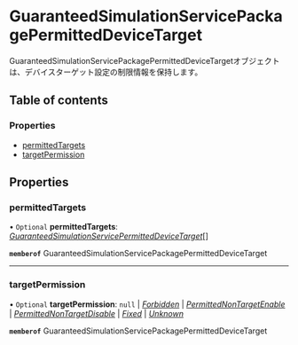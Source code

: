 # GuaranteedSimulationServicePackagePermittedDeviceTarget


<div lang=\"ja\">GuaranteedSimulationServicePackagePermittedDeviceTargetオブジェクトは、デバイスターゲット設定の制限情報を保持します。</div> 

## Table of contents

### Properties

- [permittedTargets](guaranteedsimulationservicepackagepermitteddevicetarget.md#permittedtargets)
- [targetPermission](guaranteedsimulationservicepackagepermitteddevicetarget.md#targetpermission)

## Properties

### permittedTargets

• `Optional` **permittedTargets**: [*GuaranteedSimulationServicePermittedDeviceTarget*](guaranteedsimulationservicepermitteddevicetarget.md)[]

**`memberof`** GuaranteedSimulationServicePackagePermittedDeviceTarget

___

### targetPermission

• `Optional` **targetPermission**: ``null`` \| [*Forbidden*](./enums/guaranteedsimulationservicepackagepermissiontype.md#forbidden) \| [*PermittedNonTargetEnable*](./enums/guaranteedsimulationservicepackagepermissiontype.md#permittednontargetenable) \| [*PermittedNonTargetDisable*](./enums/guaranteedsimulationservicepackagepermissiontype.md#permittednontargetdisable) \| [*Fixed*](./enums/guaranteedsimulationservicepackagepermissiontype.md#fixed) \| [*Unknown*](./enums/guaranteedsimulationservicepackagepermissiontype.md#unknown)

**`memberof`** GuaranteedSimulationServicePackagePermittedDeviceTarget
